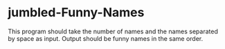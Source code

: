 # jumbled-Funny-Names
This program should take the number of names and the names separated by space as input. Output should be funny names in the same order.
